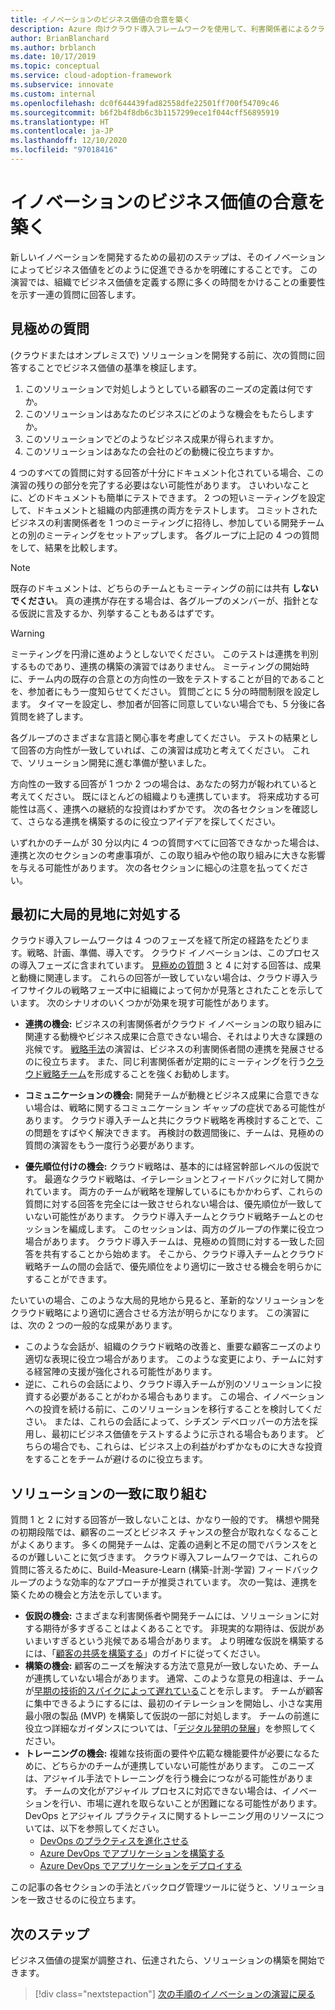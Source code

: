 ```yaml
---
title: イノベーションのビジネス価値の合意を築く
description: Azure 向けクラウド導入フレームワークを使用して、利害関係者によるクラウド イノベーションのビジネス価値の定義に関する合意を築く方法について説明します。
author: BrianBlanchard
ms.author: brblanch
ms.date: 10/17/2019
ms.topic: conceptual
ms.service: cloud-adoption-framework
ms.subservice: innovate
ms.custom: internal
ms.openlocfilehash: dc0f644439fad82558dfe22501ff700f54709c46
ms.sourcegitcommit: b6f2b4f8db6c3b1157299ece1f044cff56895919
ms.translationtype: HT
ms.contentlocale: ja-JP
ms.lasthandoff: 12/10/2020
ms.locfileid: "97018416"
---
```

# <a name="build-consensus-on-the-business-value-of-innovation"></a>イノベーションのビジネス価値の合意を築く

新しいイノベーションを開発するための最初のステップは、そのイノベーションによってビジネス価値をどのように促進できるかを明確にすることです。 この演習では、組織でビジネス価値を定義する際に多くの時間をかけることの重要性を示す一連の質問に回答します。

## <a name="qualifying-questions"></a>見極めの質問

(クラウドまたはオンプレミスで) ソリューションを開発する前に、次の質問に回答することでビジネス価値の基準を検証します。

1. このソリューションで対処しようとしている顧客のニーズの定義は何ですか。
1. このソリューションはあなたのビジネスにどのような機会をもたらしますか。
1. このソリューションでどのようなビジネス成果が得られますか。
1. このソリューションはあなたの会社のどの動機に役立ちますか。

4 つのすべての質問に対する回答が十分にドキュメント化されている場合、この演習の残りの部分を完了する必要はない可能性があります。 さいわいなことに、どのドキュメントも簡単にテストできます。 2 つの短いミーティングを設定して、ドキュメントと組織の内部連携の両方をテストします。 コミットされたビジネスの利害関係者を 1 つのミーティングに招待し、参加している開発チームとの別のミーティングをセットアップします。 各グループに上記の 4 つの質問をして、結果を比較します。

> [!NOTE]
> 既存のドキュメントは、どちらのチームともミーティングの前には共有 **しないでください**。 真の連携が存在する場合は、各グループのメンバーが、指針となる仮説に言及するか、列挙することもあるはずです。

<!-- -->

> [!WARNING]
> ミーティングを円滑に進めようとしないでください。 このテストは連携を判別するものであり、連携の構築の演習ではありません。 ミーティングの開始時に、チーム内の既存の合意との方向性の一致をテストすることが目的であることを、参加者にもう一度知らせてください。 質問ごとに 5 分の時間制限を設定します。 タイマーを設定し、参加者が回答に同意していない場合でも、5 分後に各質問を終了します。

各グループのさまざまな言語と関心事を考慮してください。 テストの結果として回答の方向性が一致していれば、この演習は成功と考えてください。 これで、ソリューション開発に進む準備が整いました。

方向性の一致する回答が 1 つか 2 つの場合は、あなたの努力が報われていると考えてください。 既にほとんどの組織よりも連携しています。 将来成功する可能性は高く、連携への継続的な投資はわずかです。 次の各セクションを確認して、さらなる連携を構築するのに役立つアイデアを探してください。

いずれかのチームが 30 分以内に 4 つの質問すべてに回答できなかった場合は、連携と次のセクションの考慮事項が、この取り組みや他の取り組みに大きな影響を与える可能性があります。 次の各セクションに細心の注意を払ってください。

<!-- docutune:casing "Strategy, Plan, Ready, and Adopt" -->

## <a name="address-the-big-picture-first"></a>最初に大局的見地に対処する

クラウド導入フレームワークは 4 つのフェーズを経て所定の経路をたどります。戦略、計画、準備、導入です。 クラウド イノベーションは、このプロセスの導入フェーズに含まれています。 [見極めの質問](#qualifying-questions) 3 と 4 に対する回答は、成果と動機に関連します。 これらの回答が一致していない場合は、クラウド導入ライフサイクルの戦略フェーズ中に組織によって何かが見落とされたことを示しています。 次のシナリオのいくつかが効果を現す可能性があります。

- **連携の機会:** ビジネスの利害関係者がクラウド イノベーションの取り組みに関連する動機やビジネス成果に合意できない場合、それはより大きな課題の兆候です。 [戦略手法](../strategy/index.md)の演習は、ビジネスの利害関係者間の連携を発展させるのに役立ちます。 また、同じ利害関係者が定期的にミーティングを行う[クラウド戦略チーム](../organize/cloud-strategy.md)を形成することを強くお勧めします。

- **コミュニケーションの機会:** 開発チームが動機とビジネス成果に合意できない場合は、戦略に関するコミュニケーション ギャップの症状である可能性があります。 クラウド導入チームと共にクラウド戦略を再検討することで、この問題をすばやく解決できます。 再検討の数週間後に、チームは、見極めの質問の演習をもう一度行う必要があります。

- **優先順位付けの機会:** クラウド戦略は、基本的には経営幹部レベルの仮説です。 最適なクラウド戦略は、イテレーションとフィードバックに対して開かれています。 両方のチームが戦略を理解しているにもかかわらず、これらの質問に対する回答を完全には一致させられない場合は、優先順位が一致していない可能性があります。 クラウド導入チームとクラウド戦略チームとのセッションを編成します。 このセッションは、両方のグループの作業に役立つ場合があります。 クラウド導入チームは、見極めの質問に対する一致した回答を共有することから始めます。 そこから、クラウド導入チームとクラウド戦略チームの間の会話で、優先順位をより適切に一致させる機会を明らかにすることができます。

たいていの場合、このような大局的見地から見ると、革新的なソリューションをクラウド戦略により適切に適合させる方法が明らかになります。 この演習には、次の 2 つの一般的な成果があります。

- このような会話が、組織のクラウド戦略の改善と、重要な顧客ニーズのより適切な表現に役立つ場合があります。 このような変更により、チームに対する経営陣の支援が強化される可能性があります。
- 逆に、これらの会話により、クラウド導入チームが別のソリューションに投資する必要があることがわかる場合もあります。 この場合、イノベーションへの投資を続ける前に、このソリューションを移行することを検討してください。 または、これらの会話によって、シチズン デベロッパーの方法を採用し、最初にビジネス価値をテストするように示される場合もあります。 どちらの場合でも、これらは、ビジネス上の利益がわずかなものに大きな投資をすることをチームが避けるのに役立ちます。

## <a name="address-solution-alignment"></a>ソリューションの一致に取り組む

質問 1 と 2 に対する回答が一致しないことは、かなり一般的です。 構想や開発の初期段階では、顧客のニーズとビジネス チャンスの整合が取れなくなることがよくあります。 多くの開発チームは、定義の過剰と不足の間でバランスをとるのが難しいことに気づきます。 クラウド導入フレームワークでは、これらの質問に答えるために、Build-Measure-Learn (構築-計測-学習) フィードバック ループのような効率的なアプローチが推奨されています。 次の一覧は、連携を築くための機会と方法を示しています。

- **仮説の機会:** さまざまな利害関係者や開発チームには、ソリューションに対する期待が多すぎることはよくあることです。 非現実的な期待は、仮説があいまいすぎるという兆候である場合があります。 より明確な仮説を構築するには、「[顧客の共感を構築する](./considerations/build.md)」のガイドに従ってください。
- **構築の機会:** 顧客のニーズを解決する方法で意見が一致しないため、チームが連携していない場合があります。 通常、このような意見の相違は、チームが[早期の技術的スパイクによって遅れている](./considerations/build.md#reduce-complexity-and-delay-technical-spikes)ことを示します。 チームが顧客に集中できるようにするには、最初のイテレーションを開始し、小さな実用最小限の製品 (MVP) を構築して仮説の一部に対処します。 チームの前進に役立つ詳細なガイダンスについては、「[デジタル発明の発展](./considerations/invention.md)」を参照してください。
- **トレーニングの機会:** 複雑な技術面の要件や広範な機能要件が必要になるために、どちらかのチームが連携していない可能性があります。 このニーズは、アジャイル手法でトレーニングを行う機会につながる可能性があります。 チームの文化がアジャイル プロセスに対応できない場合は、イノベーションを行い、市場に遅れを取らないことが困難になる可能性があります。 DevOps とアジャイル プラクティスに関するトレーニング用のリソースについては、以下を参照してください。
  - [DevOps のプラクティスを進化させる](/learn/paths/evolve-your-devops-practices)
  - [Azure DevOps でアプリケーションを構築する](/learn/paths/build-applications-with-azure-devops)
  - [Azure DevOps でアプリケーションをデプロイする](/learn/paths/deploy-applications-with-azure-devops)

この記事の各セクションの手法とバックログ管理ツールに従うと、ソリューションを一致させるのに役立ちます。

## <a name="next-steps"></a>次のステップ

ビジネス価値の提案が調整され、伝達されたら、ソリューションの構築を開始できます。

> [!div class="nextstepaction"]
> [次の手順のイノベーションの演習に戻る](./index.md)
